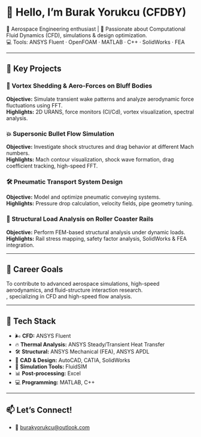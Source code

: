 # 👋 Hello, I’m Burak Yorukcu (CFDBY)

🚀 Aerospace Engineering enthusiast | 
🧪 Passionate about Computational Fluid Dynamics (CFD), simulations & design optimization.  
💻 Tools: ANSYS Fluent · OpenFOAM · MATLAB · C++ · SolidWorks · FEA  

---

## 🔬 Key Projects

### 🔄 Vortex Shedding & Aero-Forces on Bluff Bodies  
**Objective:** Simulate transient wake patterns and analyze aerodynamic force fluctuations using FFT.  
**Highlights:** 2D URANS, force monitors (Cl/Cd), vortex visualization, spectral analysis.

### 💥 Supersonic Bullet Flow Simulation  
**Objective:** Investigate shock structures and drag behavior at different Mach numbers.  
**Highlights:** Mach contour visualization, shock wave formation, drag coefficient tracking, high-speed FFT.

### 🛠 Pneumatic Transport System Design  
**Objective:** Model and optimize pneumatic conveying systems.  
**Highlights:** Pressure drop calculation, velocity fields, pipe geometry tuning.

### 🎢 Structural Load Analysis on Roller Coaster Rails  
**Objective:** Perform FEM-based structural analysis under dynamic loads.  
**Highlights:** Rail stress mapping, safety factor analysis, SolidWorks & FEA integration.

---

## 🎯 Career Goals
To contribute to advanced aerospace simulations, high-speed aerodynamics, and fluid-structure interaction research.  
, specializing in CFD and high-speed flow analysis.

---

## 🧰 Tech Stack
- 🌬 **CFD:** ANSYS Fluent  
- 🔥 **Thermal Analysis:** ANSYS Steady/Transient Heat Transfer  
- 🛠 **Structural:** ANSYS Mechanical (FEA), ANSYS APDL
- 🧩 **CAD & Design:** AutoCAD, CATIA, SolidWorks  
- 🔄 **Simulation Tools:** FluidSIM  
- 📊 **Post-processing:** Excel  
- 💻 **Programming:** MATLAB, C++
---

## 📫 Let’s Connect!
- 📧 burakyorukcu@outlook.com
